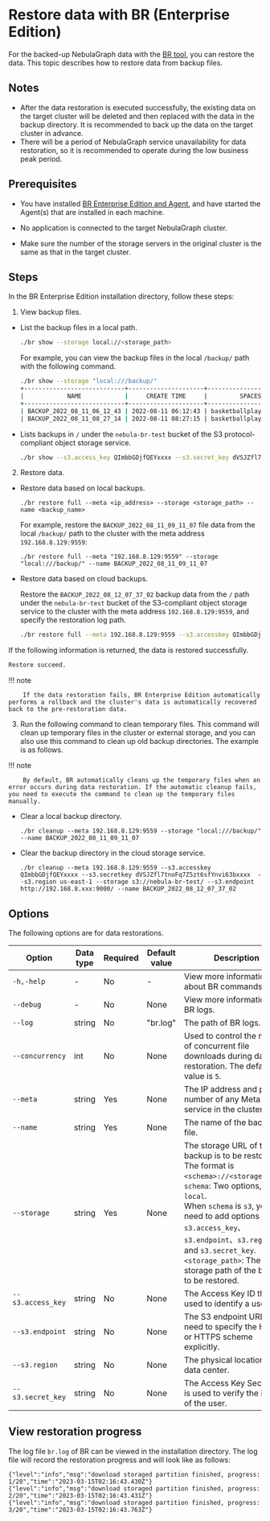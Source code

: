 # Restore data with BR (Enterprise Edition)

For the backed-up NebulaGraph data with the [BR tool](2.install-tools.md), you can restore the data. This topic describes how to restore data from backup files.

## Notes

- After the data restoration is executed successfully, the existing data on the target cluster will be deleted and then replaced with the data in the backup directory. It is recommended to back up the data on the target cluster in advance.
- There will be a period of NebulaGraph service unavailability for data restoration, so it is recommended to operate during the low business peak period.

## Prerequisites

- You have installed [BR Enterprise Edition and Agent](2.install-tools.md), and have started the Agent(s) that are installed in each machine.

- No application is connected to the target NebulaGraph cluster.

- Make sure the number of the storage servers in the original cluster is the same as that in the target cluster.

## Steps

In the BR Enterprise Edition installation directory, follow these steps:

1. View backup files.

  - List the backup files in a local path. 
  
    ```bash
    ./br show --storage local://<storage_path>
    ```

    For example, you can view the backup files in the local `/backup/` path with the following command.

    ```bash
    ./br show --storage "local:///backup/"
    +----------------------------+---------------------+------------------------+-------------+------------+----------------------------+
    |            NAME            |     CREATE TIME     |         SPACES         | FULL BACKUP | ALL SPACES |      BASE BACKUP NAME      |
    +----------------------------+---------------------+------------------------+-------------+------------+----------------------------+
    | BACKUP_2022_08_11_06_12_43 | 2022-08-11 06:12:43 | basketballplayer       | true        | true       |                            |
    | BACKUP_2022_08_11_08_27_14 | 2022-08-11 08:27:15 | basketballplayer,br    | false       | true       | BACKUP_2022_08_11_06_12_43 |
    ```

  - Lists backups in `/` under the `nebula-br-test` bucket of the S3 protocol-compliant object storage service.

    ```bash
    ./br show --s3.access_key QImbbGDjfQEYxxxx --s3.secret_key dVSJZfl7tnoFq7Z5zt6sfYnvi63bxxxx  --s3.region us-east-1 --storage s3://nebula-br-test/ --s3.endpoint http://192.168.8.xxx:9000/
    ```

2. Restore data.
   
  - Restore data based on local backups.
  
    ```
    ./br restore full --meta <ip_address> --storage <storage_path> --name <backup_name>
    ```

    For example, restore the `BACKUP_2022_08_11_09_11_07` file data from the local `/backup/` path to the cluster with the meta address `192.168.8.129:9559`:

    ```
    ./br restore full --meta "192.168.8.129:9559" --storage "local:///backup/" --name BACKUP_2022_08_11_09_11_07
    ```
  
  - Restore data based on cloud backups.
  
    Restore the `BACKUP_2022_08_12_07_37_02` backup data from the `/` path under the `nebula-br-test` bucket of the S3-compliant object storage service to the cluster with the meta address `192.168.8.129:9559`, and specify the restoration log path.

    ```bash
    ./br restore full --meta 192.168.8.129:9559 --s3.accesskey QImbbGDjfQEYxxxx --s3.secretkey dVSJZfl7tnoFq7Z5zt6sfYnvi63bxxxx  --s3.region us-east-1 --storage s3://nebula-br-test/ --s3.endpoint http://192.168.8.xxx:9000/ --log "3.log" --name BACKUP_2022_08_12_07_37_02
    ```
    
  If the following information is returned, the data is restored successfully.

  ```bash
  Restore succeed.
  ```
  
  !!! note

        If the data restoration fails, BR Enterprise Edition automatically performs a rollback and the cluster's data is automatically recovered back to the pre-restoration data.


3. Run the following command to clean temporary files. This command will clean up temporary files in the cluster or external storage, and you can also use this command to clean up old backup directories. The example is as follows.
   
  !!! note

        By default, BR automatically cleans up the temporary files when an error occurs during data restoration. If the automatic cleanup fails, you need to execute the command to clean up the temporary files manually. 

  - Clear a local backup directory.
  
    ```
    ./br cleanup --meta 192.168.8.129:9559 --storage "local:///backup/" --name BACKUP_2022_08_11_09_11_07
    ```

  - Clear the backup directory in the cloud storage service.
  
    ```
    ./br cleanup --meta 192.168.8.129:9559 --s3.accesskey QImbbGDjfQEYxxxx --s3.secretkey dVSJZfl7tnoFq7Z5zt6sfYnvi63bxxxx  --s3.region us-east-1 --storage s3://nebula-br-test/ --s3.endpoint http://192.168.8.xxx:9000/ --name BACKUP_2022_08_12_07_37_02
    ```

## Options

The following options are for data restorations.

| Option | Data type | Required | Default value | Description |
| --- | --- | --- | --- | --- |
| `-h,-help` | - | No | - | View more information about BR commands. |
| `--debug` | - | No | None | View more information for BR logs. |
| `--log` | string | No | "br.log" | The path of BR logs.  |
| `--concurrency` | int | No | None | Used to control the number of concurrent file downloads during data restoration. The default value is `5`.|
| `--meta` | string |Yes| None | The IP address and port number of any Meta service in the cluster.  |
| `--name` | string |   Yes | None | The name of the backup file. |
| `--storage` | string | Yes | None | The storage URL of the backup is to be restored. The format is `<schema>://<storage_path>`.<br>`schema`: Two options, `s3` and `local`.<br>When `schema` is `s3`, you still need to add options of `s3.access_key`、`s3.endpoint`、`s3.region`, and `s3.secret_key`.<br>`<storage_path>`: The storage path of the backup to be restored.|
| `--s3.access_key` | string | No | None | The Access Key ID that is used to identify a user. |
| `--s3.endpoint` | string | No | None | The S3 endpoint URL. You need to specify the HTTP or HTTPS scheme explicitly.  |
| `--s3.region` | string | No | None | The physical location of a data center. |
| `--s3.secret_key` | string | No | None | The Access Key Secret that is used to verify the identity of the user. |

## View restoration progress

The log file `br.log` of BR can be viewed in the installation directory. The log file will record the restoration progress and will look like as follows:

```log
{"level":"info","msg":"download storaged partition finished, progress: 1/20","time":"2023-03-15T02:16:43.430Z"}
{"level":"info","msg":"download storaged partition finished, progress: 2/20","time":"2023-03-15T02:16:43.431Z"}
{"level":"info","msg":"download storaged partition finished, progress: 3/20","time":"2023-03-15T02:16:43.763Z"}
```